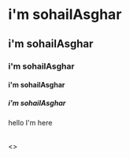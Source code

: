 <h1>i'm sohailAsghar</h1>
<h2>i'm sohailAsghar</h2>
<h3>i'm sohailAsghar</h3>
<h4>i'm sohailAsghar</h4>
<h5>i'm sohailAsghar</h5>
<p>hello I'm here<p>
<br/>
<>
